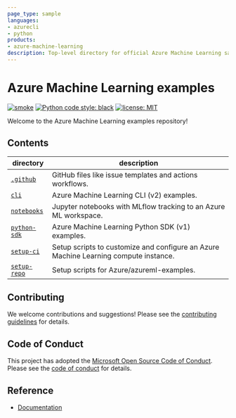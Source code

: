 ```yaml
---
page_type: sample
languages:
- azurecli
- python
products:
- azure-machine-learning
description: Top-level directory for official Azure Machine Learning sample code and examples.
---
```


# Azure Machine Learning examples

[![smoke](https://github.com/Azure/azureml-examples/workflows/smoke/badge.svg)](https://github.com/Azure/azureml-examples/actions/workflows/smoke.yml)
[![Python code style: black](https://img.shields.io/badge/code%20style-black-000000.svg)](https://github.com/psf/black)
[![license: MIT](https://img.shields.io/badge/License-MIT-purple.svg)](LICENSE)

Welcome to the Azure Machine Learning examples repository!

## Contents

directory|description
-|-
[`.github`](.github)|GitHub files like issue templates and actions workflows.
[`cli`](cli)|Azure Machine Learning CLI (v2) examples.
[`notebooks`](notebooks)|Jupyter notebooks with MLflow tracking to an Azure ML workspace.
[`python-sdk`](python-sdk)|Azure Machine Learning Python SDK (v1) examples.
[`setup-ci`](setup-ci)|Setup scripts to customize and configure an Azure Machine Learning compute instance.
[`setup-repo`](setup-repo)|Setup scripts for Azure/azureml-examples.

## Contributing

We welcome contributions and suggestions! Please see the [contributing guidelines](CONTRIBUTING.md) for details.

## Code of Conduct

This project has adopted the [Microsoft Open Source Code of Conduct](https://opensource.microsoft.com/codeofconduct/). Please see the [code of conduct](CODE_OF_CONDUCT.md) for details.

## Reference

- [Documentation](https://docs.microsoft.com/azure/machine-learning)
